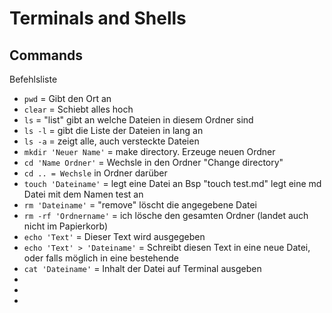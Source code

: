 # Terminals and Shells

## Commands

Befehlsliste

- `pwd` = Gibt den Ort an
- `clear` = Schiebt alles hoch
- `ls` = "list" gibt an welche Dateien in diesem Ordner sind
- `ls -l` = gibt die Liste der Dateien in lang an
- `ls -a` = zeigt alle, auch versteckte Dateien
- `mkdir 'Neuer Name'` = make directory. Erzeuge neuen Ordner
- `cd 'Name Ordner'` = Wechsle in den Ordner "Change directory"
- `cd .. = Wechsle` in Ordner darüber
- `touch 'Dateiname'` = legt eine Datei an Bsp "touch test.md" legt eine md Datei mit dem Namen test an
- `rm 'Dateiname'` = "remove" löscht die angegebene Datei
- `rm -rf 'Ordnername'` = ich lösche den gesamten Ordner (landet auch nicht im Papierkorb)
- `echo 'Text'` = Dieser Text wird ausgegeben 
- `echo 'Text' > 'Dateiname'` = Schreibt diesen Text in eine neue Datei, oder falls möglich in eine bestehende
- `cat 'Dateiname'` = Inhalt der Datei auf Terminal ausgeben
- 
- 
- 

 
